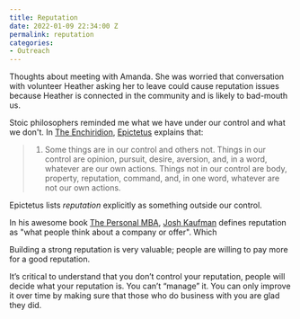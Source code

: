 ```yaml
---
title: Reputation
date: 2022-01-09 22:34:00 Z
permalink: reputation
categories:
- Outreach
---
```


Thoughts about meeting with Amanda. She was worried that conversation with volunteer Heather asking her to leave could cause reputation issues because  Heather is connected in the community and is likely to bad-mouth us.

Stoic philosophers reminded me what we have under our control and what we don't.  In [The Enchiridion](http://classics.mit.edu/Epictetus/epicench.html), [Epictetus](https://en.wikipedia.org/wiki/Epictetus) explains that:

> 1. Some things are in our control and others not. Things in our control are opinion, pursuit, desire, aversion, and, in a word, whatever are our own actions. Things not in our control are body, property, reputation, command, and, in one word, whatever are not our own actions.

Epictetus lists *reputation* explicitly as something outside our control.

In his awesome book [The Personal MBA](https://personalmba.com/), [Josh Kaufman](https://joshkaufman.net/) defines reputation as "what people think about a company or offer".  Which

Building a strong reputation is very valuable; people are willing to pay more for a good reputation.

It’s critical to understand that you don’t control your reputation, people will decide what your reputation is. You can’t “manage” it. You can only improve it over time by making sure that those who do business with you are glad they did.